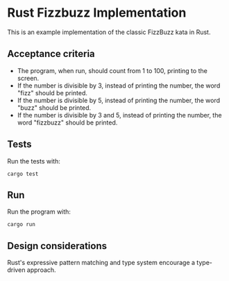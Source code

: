 # Rust Fizzbuzz Implementation

This is an example implementation of the classic FizzBuzz kata in Rust.

## Acceptance criteria

- The program, when run, should count from 1 to 100, printing to the screen.
- If the number is divisible by 3, instead of printing the number, the word "fizz" should be printed.
- If the number is divisible by 5, instead of printing the number, the word "buzz" should be printed.
- If the number is divisible by 3 and 5, instead of printing the number, the word "fizzbuzz" should be printed.

## Tests

Run the tests with:

```shell-session
cargo test
```

## Run

Run the program with:

```shell-session
cargo run
```
## Design considerations

Rust's expressive pattern matching and type system encourage a type-driven approach.
